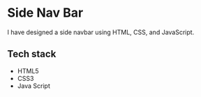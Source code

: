 # Side Nav Bar
I have designed a side navbar using HTML, CSS, and JavaScript.

## Tech stack
- HTML5
- CSS3
- Java Script